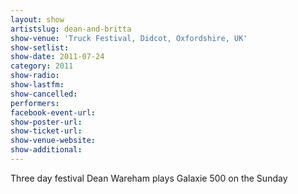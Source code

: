 ```yaml
---
layout: show
artistslug: dean-and-britta
show-venue: 'Truck Festival, Didcot, Oxfordshire, UK'
show-setlist: 
show-date: 2011-07-24
category: 2011
show-radio: 
show-lastfm: 
show-cancelled: 
performers: 
facebook-event-url: 
show-poster-url: 
show-ticket-url: 
show-venue-website: 
show-additional: 
---
```


Three day festival Dean Wareham plays Galaxie 500 on the Sunday